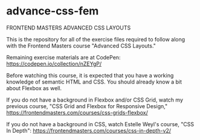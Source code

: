 # advance-css-fem

FRONTEND MASTERS ADVANCED CSS LAYOUTS

This is the repository for all of the exercise files required to follow along with the Frontend Masters course "Advanced CSS Layouts."

Remaining exercise materials are at CodePen: https://codepen.io/collection/nZEYgP/

Before watching this course, it is expected that you have a working knowledge of semantic HTML and CSS. You should already know a bit about Flexbox as well.

If you do not have a background in Flexbox and/or CSS Grid, watch my previous course, "CSS Grid and Flexbox for Responsive Design," https://frontendmasters.com/courses/css-grids-flexbox/

If you do not have a background in CSS, watch Estelle Weyl's course, "CSS In Depth": https://frontendmasters.com/courses/css-in-depth-v2/
